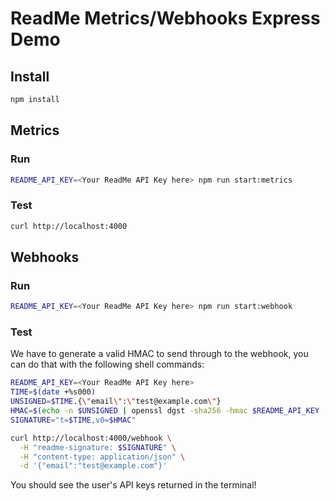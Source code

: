 # ReadMe Metrics/Webhooks Express Demo

## Install

```sh
npm install
```

## Metrics

### Run

```sh
README_API_KEY=<Your ReadMe API Key here> npm run start:metrics
```

### Test

```sh
curl http://localhost:4000
```

## Webhooks

### Run

```sh
README_API_KEY=<Your ReadMe API Key here> npm run start:webhook
```

### Test

We have to generate a valid HMAC to send through to the webhook, you can do that with the following shell commands:

```sh
README_API_KEY=<Your ReadMe API Key here>
TIME=$(date +%s000)
UNSIGNED=$TIME.{\"email\":\"test@example.com\"}
HMAC=$(echo -n $UNSIGNED | openssl dgst -sha256 -hmac $README_API_KEY -hex)
SIGNATURE="t=$TIME,v0=$HMAC"

curl http://localhost:4000/webhook \
  -H "readme-signature: $SIGNATURE" \
  -H "content-type: application/json" \
  -d '{"email":"test@example.com"}'
```

You should see the user's API keys returned in the terminal!
